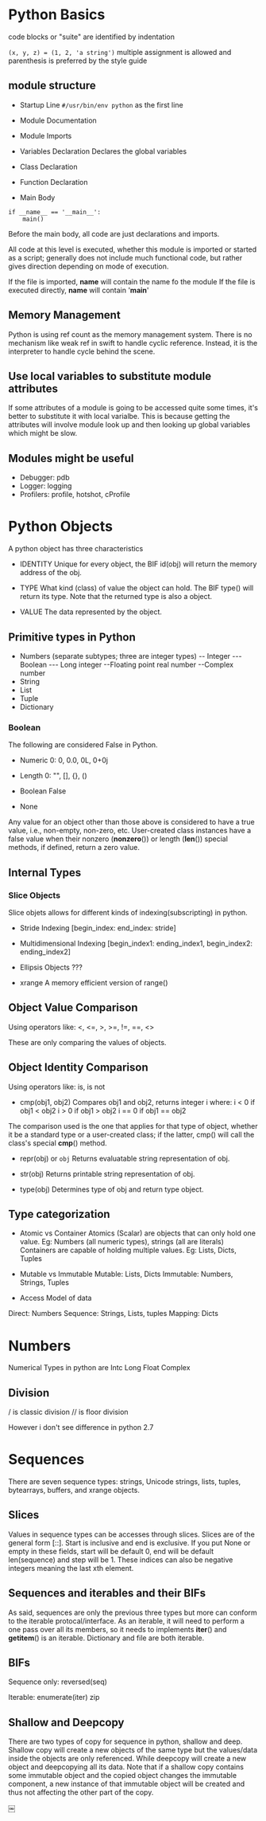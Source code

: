 # Python Basics

code blocks or "suite" are identified by indentation

`(x, y, z) = (1, 2, 'a string')` multiple assignment is allowed and parenthesis is preferred by the style guide

## module structure

- Startup Line `#/usr/bin/env python` as the first line

- Module Documentation

- Module Imports

- Variables Declaration
Declares the global variables

- Class Declaration

- Function Declaration

- Main Body
````
if __name__ == '__main__':
	main()
````
Before the main body, all code are just declarations and imports.

All code at this level is executed, whether this module is imported or started as a script; generally does not include much functional code, but rather gives direction depending on mode of execution.

If the file is imported, __name__ will contain the name fo the module
If the file is executed directly, __name__ will contain '__main__'


## Memory Management
Python is using ref count as the memory management system.
There is no mechanism like weak ref in swift to handle cyclic reference. Instead, it is the interpreter to handle cycle behind the scene.

## Use local variables to substitute module attributes
If some attributes of a module is going to be accessed quite some times, it's better to substitute it with local varialbe. This is because getting the attributes will involve module look up and then looking up global variables which might be slow.

## Modules might be useful
- Debugger: pdb
- Logger: logging
- Profilers: profile, hotshot, cProfile

# Python Objects

A python object has three characteristics
- IDENTITY
Unique for every object, the BIF id(obj) will return the memory address of the obj.

- TYPE
What kind (class) of value the object can hold. The BIF type() will return its type. Note that the returned type is also a object.

- VALUE
The data represented by the object.


## Primitive types in Python

- Numbers (separate subtypes; three are integer types)
-- Integer
--- Boolean
--- Long integer
--Floating point real number
--Complex number
- String
- List
- Tuple
- Dictionary

### Boolean
The following are considered False in Python.

- Numeric 0:
0, 0.0, 0L, 0+0j 

- Length 0:
"", [], {}, ()

- Boolean
False

- None

Any value for an object other than those above is considered to have a true value, i.e., non-empty, non-zero, etc. User-created class
instances have a false value when their nonzero (__nonzero__()) or length (__len__()) special methods, if defined, return a zero value.

## Internal Types

### Slice Objects
Slice objets allows for different kinds of indexing(subscripting) in python.
- Stride Indexing
[begin_index: end_index: stride]
- Multidimensional Indexing
[begin_index1: ending_index1, begin_index2: ending_index2]

- Ellipsis Objects ???

- xrange
A memory efficient version of range()

## Object Value Comparison
Using operators like:
<, <=, >, >=, !=, ==, <>

These are only comparing the values of objects.

## Object Identity Comparison
Using operators like:
is, is not


- cmp(obj1, obj2)
Compares obj1 and obj2, returns integer i where: i < 0 if obj1 < obj2
i > 0 if obj1 > obj2
i == 0 if obj1 == obj2

The comparison used is the one that applies for that type of object, whether it be a standard type or a user-created class; if the latter, cmp() will call the class's special __cmp__() method.

- repr(obj) or `obj`
Returns evaluatable string representation of obj.

- str(obj)
Returns printable string representation of obj.

- type(obj)
Determines type of obj and return type object.

## Type categorization



- Atomic vs Container
Atomics (Scalar) are objects that can only hold one value. Eg: Numbers (all numeric types), strings (all are literals)
Containers are capable of holding multiple values. Eg: Lists, Dicts, Tuples

- Mutable vs Immutable
Mutable: Lists, Dicts
Immutable: Numbers, Strings, Tuples

- Access Model of data

Direct: Numbers
Sequence: Strings, Lists, tuples
Mapping: Dicts

# Numbers

Numerical Types in python are
Intc
Long
Float
Complex

## Division
/ is classic division
// is floor division

However i don't see difference in python 2.7

# Sequences
There are seven sequence types: strings, Unicode strings, lists, tuples, bytearrays, buffers, and xrange objects.

## Slices
Values in sequence types can be accesses through slices. Slices are of the general form [<start>:<end>:<step>]. Start is inclusive and end is exclusive. If you put None or empty in these fields, start will be default 0, end will be default len(sequence) and step will be 1. These indices can also be negative integers meaning the last xth element.

## Sequences and iterables and their BIFs

As said, sequences are only the previous three types but more can conform to the iterable protocal/interface.
As an iterable, it will need to perform a one pass over all its members, so it needs to implements __iter__() and __getitem__() is an iterable. Dictionary and file are both iterable.

## BIFs
Sequence only:
reversed(seq)

Iterable:
enumerate(iter)
zip

## Shallow and Deepcopy

There are two types of copy for sequence in python, shallow and deep.
Shallow copy will create a new objects of the same type but the values/data inside the objects are only referenced. While deepcopy will create a new object and deepcopying all its data. Note that if a shallow copy contains some immutable object and the copied object changes the immutable component, a new instance of that immutable object will be created and thus not affecting the other part of the copy.










￼